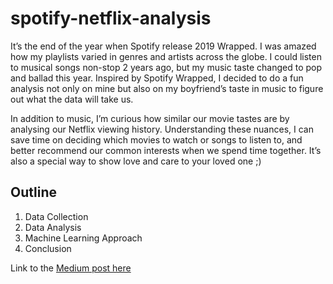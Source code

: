 # spotify-netflix-analysis

It’s the end of the year when Spotify release 2019 Wrapped. I was amazed how my playlists varied in genres and artists across the globe. I could listen to musical songs non-stop 2 years ago, but my music taste changed to pop and ballad this year. Inspired by Spotify Wrapped, I decided to do a fun analysis not only on mine but also on my boyfriend’s taste in music to figure out what the data will take us. 

In addition to music, I’m curious how similar our movie tastes are by analysing our Netflix viewing history. Understanding these nuances, I can save time on deciding which movies to watch or songs to listen to, and better recommend our common interests when we spend time together. It’s also a special way to show love and care to your loved one ;)

## Outline

1. Data Collection
2. Data Analysis
3. Machine Learning Approach
4. Conclusion


Link to the [Medium post here](https://towardsdatascience.com/a-subtle-analysis-on-couples-music-and-movie-tastes-via-spotify-netflix-df40ce274383)
